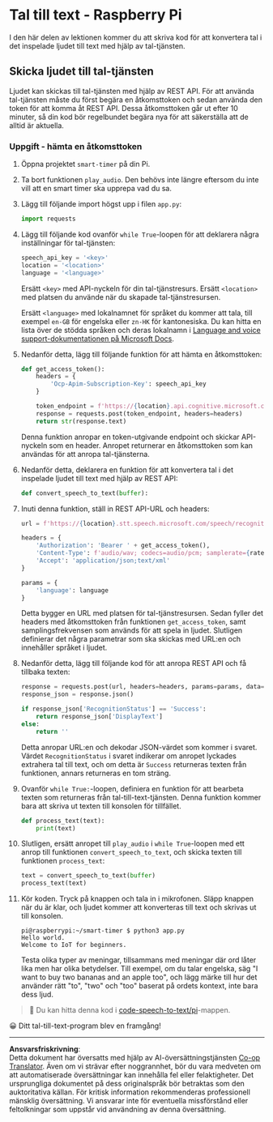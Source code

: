 <!--
CO_OP_TRANSLATOR_METADATA:
{
  "original_hash": "af249a24d4fe4f4de4806adbc3bc9d86",
  "translation_date": "2025-08-27T21:07:46+00:00",
  "source_file": "6-consumer/lessons/1-speech-recognition/pi-speech-to-text.md",
  "language_code": "sv"
}
-->
# Tal till text - Raspberry Pi

I den här delen av lektionen kommer du att skriva kod för att konvertera tal i det inspelade ljudet till text med hjälp av tal-tjänsten.

## Skicka ljudet till tal-tjänsten

Ljudet kan skickas till tal-tjänsten med hjälp av REST API. För att använda tal-tjänsten måste du först begära en åtkomsttoken och sedan använda den token för att komma åt REST API. Dessa åtkomsttoken går ut efter 10 minuter, så din kod bör regelbundet begära nya för att säkerställa att de alltid är aktuella.

### Uppgift - hämta en åtkomsttoken

1. Öppna projektet `smart-timer` på din Pi.

1. Ta bort funktionen `play_audio`. Den behövs inte längre eftersom du inte vill att en smart timer ska upprepa vad du sa.

1. Lägg till följande import högst upp i filen `app.py`:

    ```python
    import requests
    ```

1. Lägg till följande kod ovanför `while True`-loopen för att deklarera några inställningar för tal-tjänsten:

    ```python
    speech_api_key = '<key>'
    location = '<location>'
    language = '<language>'
    ```

    Ersätt `<key>` med API-nyckeln för din tal-tjänstresurs. Ersätt `<location>` med platsen du använde när du skapade tal-tjänstresursen.

    Ersätt `<language>` med lokalnamnet för språket du kommer att tala, till exempel `en-GB` för engelska eller `zn-HK` för kantonesiska. Du kan hitta en lista över de stödda språken och deras lokalnamn i [Language and voice support-dokumentationen på Microsoft Docs](https://docs.microsoft.com/azure/cognitive-services/speech-service/language-support?WT.mc_id=academic-17441-jabenn#speech-to-text).

1. Nedanför detta, lägg till följande funktion för att hämta en åtkomsttoken:

    ```python
    def get_access_token():
        headers = {
            'Ocp-Apim-Subscription-Key': speech_api_key
        }
    
        token_endpoint = f'https://{location}.api.cognitive.microsoft.com/sts/v1.0/issuetoken'
        response = requests.post(token_endpoint, headers=headers)
        return str(response.text)
    ```

    Denna funktion anropar en token-utgivande endpoint och skickar API-nyckeln som en header. Anropet returnerar en åtkomsttoken som kan användas för att anropa tal-tjänsterna.

1. Nedanför detta, deklarera en funktion för att konvertera tal i det inspelade ljudet till text med hjälp av REST API:

    ```python
    def convert_speech_to_text(buffer):
    ```

1. Inuti denna funktion, ställ in REST API-URL och headers:

    ```python
    url = f'https://{location}.stt.speech.microsoft.com/speech/recognition/conversation/cognitiveservices/v1'

    headers = {
        'Authorization': 'Bearer ' + get_access_token(),
        'Content-Type': f'audio/wav; codecs=audio/pcm; samplerate={rate}',
        'Accept': 'application/json;text/xml'
    }

    params = {
        'language': language
    }
    ```

    Detta bygger en URL med platsen för tal-tjänstresursen. Sedan fyller det headers med åtkomsttoken från funktionen `get_access_token`, samt samplingsfrekvensen som används för att spela in ljudet. Slutligen definierar det några parametrar som ska skickas med URL:en och innehåller språket i ljudet.

1. Nedanför detta, lägg till följande kod för att anropa REST API och få tillbaka texten:

    ```python
    response = requests.post(url, headers=headers, params=params, data=buffer)
    response_json = response.json()

    if response_json['RecognitionStatus'] == 'Success':
        return response_json['DisplayText']
    else:
        return ''
    ```

    Detta anropar URL:en och dekodar JSON-värdet som kommer i svaret. Värdet `RecognitionStatus` i svaret indikerar om anropet lyckades extrahera tal till text, och om detta är `Success` returneras texten från funktionen, annars returneras en tom sträng.

1. Ovanför `while True:`-loopen, definiera en funktion för att bearbeta texten som returneras från tal-till-text-tjänsten. Denna funktion kommer bara att skriva ut texten till konsolen för tillfället.

    ```python
    def process_text(text):
        print(text)
    ```

1. Slutligen, ersätt anropet till `play_audio` i `while True`-loopen med ett anrop till funktionen `convert_speech_to_text`, och skicka texten till funktionen `process_text`:

    ```python
    text = convert_speech_to_text(buffer)
    process_text(text)
    ```

1. Kör koden. Tryck på knappen och tala in i mikrofonen. Släpp knappen när du är klar, och ljudet kommer att konverteras till text och skrivas ut till konsolen.

    ```output
    pi@raspberrypi:~/smart-timer $ python3 app.py 
    Hello world.
    Welcome to IoT for beginners.
    ```

    Testa olika typer av meningar, tillsammans med meningar där ord låter lika men har olika betydelser. Till exempel, om du talar engelska, säg "I want to buy two bananas and an apple too", och lägg märke till hur det använder rätt "to", "two" och "too" baserat på ordets kontext, inte bara dess ljud.

> 💁 Du kan hitta denna kod i [code-speech-to-text/pi](../../../../../6-consumer/lessons/1-speech-recognition/code-speech-to-text/pi)-mappen.

😀 Ditt tal-till-text-program blev en framgång!

---

**Ansvarsfriskrivning**:  
Detta dokument har översatts med hjälp av AI-översättningstjänsten [Co-op Translator](https://github.com/Azure/co-op-translator). Även om vi strävar efter noggrannhet, bör du vara medveten om att automatiserade översättningar kan innehålla fel eller felaktigheter. Det ursprungliga dokumentet på dess originalspråk bör betraktas som den auktoritativa källan. För kritisk information rekommenderas professionell mänsklig översättning. Vi ansvarar inte för eventuella missförstånd eller feltolkningar som uppstår vid användning av denna översättning.